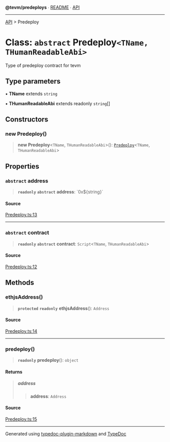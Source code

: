 **@tevm/predeploys** ∙ [README](../README.md) ∙ [API](../API.md)

***

[API](../API.md) > Predeploy

# Class: `abstract` Predeploy`<TName, THumanReadableAbi>`

Type of predeploy contract for tevm

## Type parameters

▪ **TName** extends `string`

▪ **THumanReadableAbi** extends readonly `string`[]

## Constructors

### new Predeploy()

> **new Predeploy**\<`TName`, `THumanReadableAbi`\>(): [`Predeploy`](Predeploy.md)\<`TName`, `THumanReadableAbi`\>

## Properties

### `abstract` address

> **`readonly`** **`abstract`** **address**: \`0x${string}\`

#### Source

[Predeploy.ts:13](https://github.com/evmts/tevm-monorepo/blob/main/core/predeploys/src/Predeploy.ts#L13)

***

### `abstract` contract

> **`readonly`** **`abstract`** **contract**: `Script`\<`TName`, `THumanReadableAbi`\>

#### Source

[Predeploy.ts:12](https://github.com/evmts/tevm-monorepo/blob/main/core/predeploys/src/Predeploy.ts#L12)

## Methods

### ethjsAddress()

> **`protected`** **`readonly`** **ethjsAddress**(): `Address`

#### Source

[Predeploy.ts:14](https://github.com/evmts/tevm-monorepo/blob/main/core/predeploys/src/Predeploy.ts#L14)

***

### predeploy()

> **`readonly`** **predeploy**(): `object`

#### Returns

> ##### address
>
> > **address**: `Address`
>

#### Source

[Predeploy.ts:15](https://github.com/evmts/tevm-monorepo/blob/main/core/predeploys/src/Predeploy.ts#L15)

***
Generated using [typedoc-plugin-markdown](https://www.npmjs.com/package/typedoc-plugin-markdown) and [TypeDoc](https://typedoc.org/)
